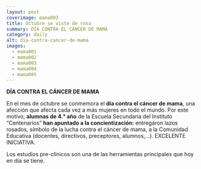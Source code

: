 ```yaml
---
layout: post
coverimage: mama003
title: Octubre se viste de rosa
summary: DÍA CONTRA EL CÁNCER DE MAMA
category: daily
alt: dia-contra-cancer-de-mama
images:
  - mama001
  - mama002
  - mama003
  - mama004
  - mama005
---
```


**DÍA CONTRA EL CÁNCER DE MAMA**

En el mes de octubre se conmemora el **día contra el cáncer de mama**, una afección que afecta cada vez a más mujeres en todo el mundo. Por este motivo, **alumnas de 4.° año** de la Escuela Secundaria del Instituto “Centenarios” **han apuntado a la concientización:** entregaron lazos rosados, símbolo de la lucha contra el cáncer de mama,  a la Comunidad Educativa (docentes, directivos, preceptores, alumnos,…). EXCELENTE INICIATIVA.

Los estudios pre-clínicos son una de las herramientas principales que hoy en día se tiene.
